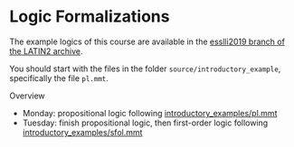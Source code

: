 # Logic Formalizations

The example logics of this course are available in the [esslli2019 branch of the LATIN2 archive](https://gl.mathhub.info/MMT/LATIN2/tree/esslli2019).

You should start with the files in the folder `source/introductory_example`, specifically the file `pl.mmt`.

Overview
* Monday: propositional logic following [introductory_examples/pl.mmt](https://gl.mathhub.info/MMT/LATIN2/blob/esslli2019/source/introductory_examples/pl.mmt)
* Tuesday: finish propositional logic, then first-order logic following [introductory_examples/sfol.mmt](https://gl.mathhub.info/MMT/LATIN2/blob/esslli2019/source/introductory_examples/sfol.mmt)
